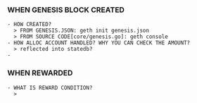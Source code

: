 ### WHEN GENESIS BLOCK CREATED
    - HOW CREATED?
      > FROM GENESIS.JSON: geth init genesis.json
      > FROM SOURCE CODE[core/genesis.go]: geth console
    - HOW ALLOC ACCOUNT HANDLED? WHY YOU CAN CHECK THE AMOUNT?
      > reflected into statedb?
    - 
### WHEN REWARDED
    - WHAT IS REWARD CONDITION?
      >

